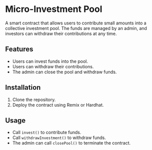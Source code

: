 # Micro-Investment Pool

A smart contract that allows users to contribute small amounts into a collective investment pool. The funds are managed by an admin, and investors can withdraw their contributions at any time.

## Features
- Users can invest funds into the pool.
- Users can withdraw their contributions.
- The admin can close the pool and withdraw funds.

## Installation
1. Clone the repository.
2. Deploy the contract using Remix or Hardhat.

## Usage
- Call `invest()` to contribute funds.
- Call `withdrawInvestment()` to withdraw funds.
- The admin can call `closePool()` to terminate the contract.
